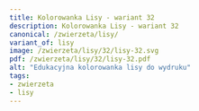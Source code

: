 ```yaml
---
title: Kolorowanka Lisy - wariant 32
description: Kolorowanka Lisy - wariant 32
canonical: /zwierzeta/lisy/
variant_of: lisy
image: /zwierzeta/lisy/32/lisy-32.svg
pdf: /zwierzeta/lisy/32/lisy-32.pdf
alt: "Edukacyjna kolorowanka lisy do wydruku"
tags:
- zwierzeta
- lisy
---
```

